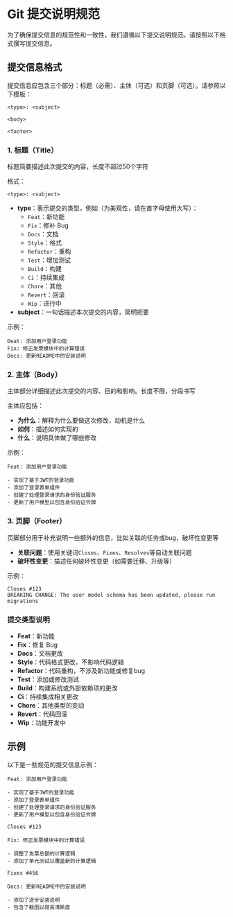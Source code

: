 # Git 提交说明规范

为了确保提交信息的规范性和一致性，我们遵循以下提交说明规范。请按照以下格式撰写提交信息。

## 提交信息格式

提交信息应包含三个部分：标题（必需）、主体（可选）和页脚（可选）。请参照以下模板：

```
<type>: <subject>

<body>

<footer>
```

### 1. 标题（Title）

标题简要描述此次提交的内容，长度不超过50个字符

格式：
```
<type>: <subject>
```

- **type**：表示提交的类型，例如（为美观性，请在首字母使用大写）：
    - `Feat`：新功能
    - `Fix`：修补 Bug
    - `Docs`：文档
    - `Style`：格式
    - `Refactor`：重构
    - `Test`：增加测试
    - `Build`：构建
    - `Ci`：持续集成
    - `Chore`：其他
    - `Revert`：回滚
    - `Wip`：进行中
- **subject**：一句话描述本次提交的内容，简明扼要

示例：
```
Deat: 添加用户登录功能
Fix: 修正发票模块中的计算错误
Docs: 更新README中的安装说明
```

### 2. 主体（Body）

主体部分详细描述此次提交的内容、目的和影响。长度不限，分段书写

主体应包括：
- **为什么**：解释为什么要做这次修改，动机是什么
- **如何**：描述如何实现的
- **什么**：说明具体做了哪些修改

示例：
```
Feat: 添加用户登录功能

- 实现了基于JWT的登录功能
- 添加了登录表单组件
- 创建了处理登录请求的身份验证服务
- 更新了用户模型以包含身份验证令牌
```

### 3. 页脚（Footer）

页脚部分用于补充说明一些额外的信息，比如关联的任务或bug，破坏性变更等

- **关联问题**：使用关键词`Closes`、`Fixes`、`Resolves`等自动关联问题
- **破坏性变更**：描述任何破坏性变更（如需要迁移、升级等）

示例：
```
Closes #123
BREAKING CHANGE: The user model schema has been updated, please run migrations
```

### 提交类型说明

- **Feat**：新功能
- **Fix**：修复 Bug
- **Docs**：文档更改
- **Style**：代码格式更改，不影响代码逻辑
- **Refactor**：代码重构，不涉及新功能或修复bug
- **Test**：添加或修改测试
- **Build**：构建系统或外部依赖项的更改
- **Ci**：持续集成相关更改
- **Chore**：其他类型的变动
- **Revert**：代码回滚
- **Wip**：功能开发中

## 示例

以下是一些规范的提交信息示例：

```
Feat: 添加用户登录功能

- 实现了基于JWT的登录功能
- 添加了登录表单组件
- 创建了处理登录请求的身份验证服务
- 更新了用户模型以包含身份验证令牌

Closes #123
```

```
Fix: 修正发票模块中的计算错误

- 调整了发票总额的计算逻辑
- 添加了单元测试以覆盖新的计算逻辑

Fixes #456
```

```
Docs: 更新README中的安装说明

- 添加了逐步安装说明
- 包含了截图以提高清晰度
```
